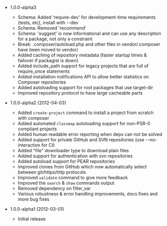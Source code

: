 * 1.0.0-alpha3

  * Schema: Added 'require-dev' for development-time requirements (tests, etc), install with --dev
  * Schema: Removed 'recommend'
  * Schema: 'suggest' is now informational and can use any description for a package, not only a constraint
  * Break: .composer/autoload.php and other files in vendor/.composer have been moved to vendor/
  * Added caching of repository metadata (faster startup times & failover if packagist is down)
  * Added include_path support for legacy projects that are full of require_once statements
  * Added installation notifications API to allow better statistics on Composer repositories
  * Added autoloading support for root packages that use target-dir
  * Improved repository protocol to have large cacheable parts

* 1.0.0-alpha2 (2012-04-03)

  * Added `create-project` command to install a project from scratch with composer
  * Added automated `classmap` autoloading support for non-PSR-0 compliant projects
  * Added human readable error reporting when deps can not be solved
  * Added support for private GitHub and SVN repositories (use --no-interaction for CI)
  * Added "file" downloader type to download plain files
  * Added support for authentication with svn repositories
  * Added autoload support for PEAR repositories
  * Improved clones from GitHub which now automatically select between git/https/http protocols
  * Improved `validate` command to give more feedback
  * Improved the `search` & `show` commands output
  * Removed dependency on filter_var
  * Various robustness & error handling improvements, docs fixes and more bug fixes

* 1.0.0-alpha1 (2012-03-01)

  * Initial release
